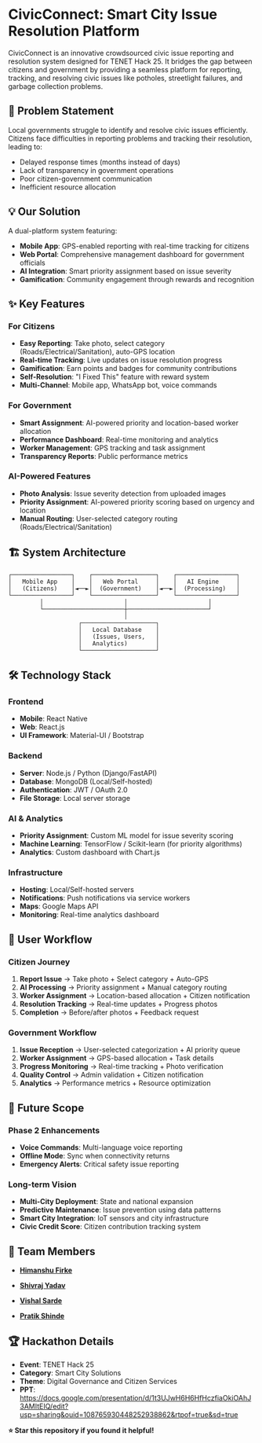 # CivicConnect: Smart City Issue Resolution Platform


CivicConnect is an innovative crowdsourced civic issue reporting and resolution system designed for TENET Hack 25. It bridges the gap between citizens and government by providing a seamless platform for reporting, tracking, and resolving civic issues like potholes, streetlight failures, and garbage collection problems.

## 🚀 Problem Statement

Local governments struggle to identify and resolve civic issues efficiently. Citizens face difficulties in reporting problems and tracking their resolution, leading to:
- Delayed response times (months instead of days)
- Lack of transparency in government operations
- Poor citizen-government communication
- Inefficient resource allocation

## 💡 Our Solution

A dual-platform system featuring:
- **Mobile App**: GPS-enabled reporting with real-time tracking for citizens
- **Web Portal**: Comprehensive management dashboard for government officials
- **AI Integration**: Smart priority assignment based on issue severity
- **Gamification**: Community engagement through rewards and recognition

## ✨ Key Features

### For Citizens
-  **Easy Reporting**: Take photo, select category (Roads/Electrical/Sanitation), auto-GPS location
-  **Real-time Tracking**: Live updates on issue resolution progress
-  **Gamification**: Earn points and badges for community contributions
-  **Self-Resolution**: "I Fixed This" feature with reward system
-  **Multi-Channel**: Mobile app, WhatsApp bot, voice commands

### For Government
-  **Smart Assignment**: AI-powered priority and location-based worker allocation
-  **Performance Dashboard**: Real-time monitoring and analytics
-  **Worker Management**: GPS tracking and task assignment
-  **Transparency Reports**: Public performance metrics


### AI-Powered Features
-  **Photo Analysis**: Issue severity detection from uploaded images
-  **Priority Assignment**: AI-powered priority scoring based on urgency and location
-  **Manual Routing**: User-selected category routing (Roads/Electrical/Sanitation)

## 🏗️ System Architecture

```
┌─────────────────┐    ┌──────────────────┐    ┌─────────────────┐
│   Mobile App    │    │   Web Portal     │    │   AI Engine     │
│   (Citizens)    │◄──►│  (Government)    │◄──►│  (Processing)   │
└─────────────────┘    └──────────────────┘    └─────────────────┘
         │                       │                       │
         └───────────────────────┼───────────────────────┘
                                 │
                    ┌─────────────────────┐
                    │   Local Database    │
                    │   (Issues, Users,   │
                    │   Analytics)        │
                    └─────────────────────┘
```

## 🛠️ Technology Stack

### Frontend
- **Mobile**: React Native 
- **Web**: React.js
- **UI Framework**: Material-UI / Bootstrap

### Backend
- **Server**: Node.js / Python (Django/FastAPI)
- **Database**: MongoDB (Local/Self-hosted)
- **Authentication**: JWT / OAuth 2.0
- **File Storage**: Local server storage

### AI & Analytics
- **Priority Assignment**: Custom ML model for issue severity scoring
- **Machine Learning**: TensorFlow / Scikit-learn (for priority algorithms)
- **Analytics**: Custom dashboard with Chart.js

### Infrastructure
- **Hosting**: Local/Self-hosted servers
- **Notifications**: Push notifications via service workers
- **Maps**: Google Maps API
- **Monitoring**: Real-time analytics dashboard

## 📱 User Workflow

### Citizen Journey
1. **Report Issue** → Take photo + Select category + Auto-GPS
2. **AI Processing** → Priority assignment + Manual category routing
3. **Worker Assignment** → Location-based allocation + Citizen notification
4. **Resolution Tracking** → Real-time updates + Progress photos
5. **Completion** → Before/after photos + Feedback request

### Government Workflow
1. **Issue Reception** → User-selected categorization + AI priority queue
2. **Worker Assignment** → GPS-based allocation + Task details
3. **Progress Monitoring** → Real-time tracking + Photo verification
4. **Quality Control** → Admin validation + Citizen notification
5. **Analytics** → Performance metrics + Resource optimization

## 🔮 Future Scope

### Phase 2 Enhancements
-  **Voice Commands**: Multi-language voice reporting
-  **Offline Mode**: Sync when connectivity returns
-  **Emergency Alerts**: Critical safety issue reporting

### Long-term Vision
-  **Multi-City Deployment**: State and national expansion
-  **Predictive Maintenance**: Issue prevention using data patterns
-  **Smart City Integration**: IoT sensors and city infrastructure
-  **Civic Credit Score**: Citizen contribution tracking system


## 👥 Team Members

- [**Himanshu Firke**](https://github.com/himanshu-firke)

- [**Shivraj Yadav**](https://github.com/shivraj-yadav)

- [**Vishal Sarde**](https://github.com/vishalsarde)

- [**Pratik Shinde**](https://github.com/)



## 🏆 Hackathon Details

- **Event**: TENET Hack 25
- **Category**: Smart City Solutions
- **Theme**: Digital Governance and Citizen Services
- **PPT**: https://docs.google.com/presentation/d/1t3UJwH6H6HfHczfiaOkiOAhJ3AMItEIQ/edit?usp=sharing&ouid=108765930448252938862&rtpof=true&sd=true





**⭐ Star this repository if you found it helpful!**
